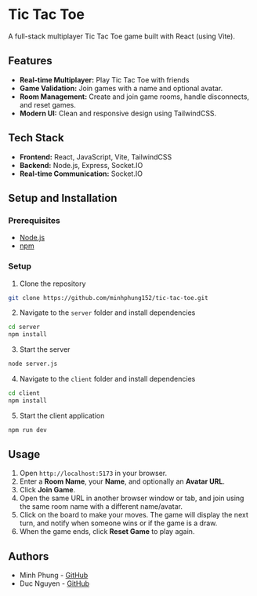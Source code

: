 # Tic Tac Toe 

A full-stack multiplayer Tic Tac Toe game built with React (using Vite).

## Features

- **Real-time Multiplayer:** Play Tic Tac Toe with friends
- **Game Validation:** Join games with a name and optional avatar.
- **Room Management:** Create and join game rooms, handle disconnects, and reset games.
- **Modern UI:** Clean and responsive design using TailwindCSS.

## Tech Stack

- **Frontend:** React, JavaScript, Vite, TailwindCSS
- **Backend:** Node.js, Express, Socket.IO
- **Real-time Communication:** Socket.IO

## Setup and Installation

### Prerequisites

- [Node.js](https://nodejs.org/en/)
- [npm](https://www.npmjs.com/)

### Setup

1. Clone the repository
```bash
git clone https://github.com/minhphung152/tic-tac-toe.git
```

2. Navigate to the `server` folder and install dependencies
```bash
cd server
npm install
```

3. Start the server
```bash
node server.js
```

4. Navigate to the `client` folder and install dependencies
```bash
cd client
npm install
```

5. Start the client application
```bash
npm run dev
```

## Usage
1. Open `http://localhost:5173` in your browser.
2. Enter a **Room Name**, your **Name**, and optionally an **Avatar URL**.
3. Click **Join Game**.
4. Open the same URL in another browser window or tab, and join using the same room name with a different name/avatar.
5. Click on the board to make your moves. The game will display the next turn, and notify when someone wins or if the game is a draw.
6. When the game ends, click **Reset Game** to play again. 

## Authors
- Minh Phung - [GitHub](https://github.com/minhphung152)
- Duc Nguyen - [GitHub](https://github.com/nguyenbanhducA1K51)